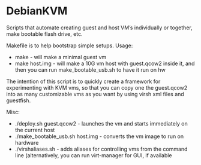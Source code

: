 # DebianKVM
Scripts that automate creating guest and host VM’s individually or together, make bootable flash drive, etc.

Makefile is to help bootstrap simple setups.
Usage:
- make - will make a minimal guest vm
- make host.img - will make a 10G vm host with guest.qcow2 inside it, and then you can run make_bootable_usb.sh to have it run on hw
  
The intention of this script is to quickly create a framework for experimenting with KVM vms, so that you can copy one the guest.qcow2 into as many customizable vms as you want by using virsh xml files and guestfish.

Misc:
-   ./deploy.sh guest.qcow2 - launches the vm and starts immediately on the current host
-   ./make_bootable_usb.sh host.img - converts the vm image to run on hardware
-   ./virshaliases.sh - adds aliases for controlling vms from the command line (alternatively, you can run virt-manager for GUI, if available
 
